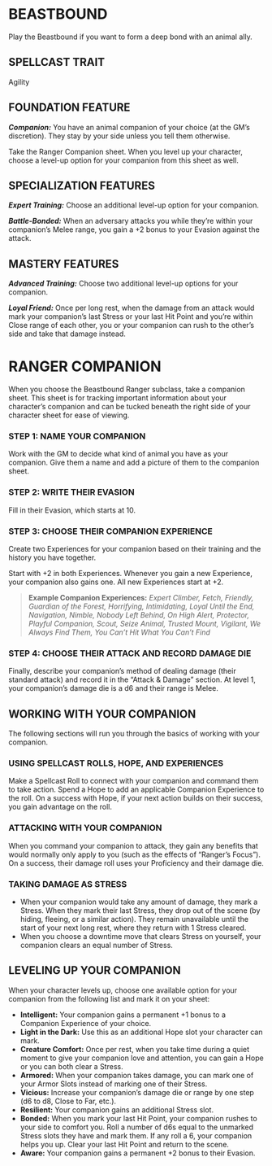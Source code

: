 # BEASTBOUND

Play the Beastbound if you want to form a deep bond with an animal ally.

## SPELLCAST TRAIT

Agility

## FOUNDATION FEATURE

***Companion:*** You have an animal companion of your choice (at the GM’s discretion). They stay by your side unless you tell them otherwise.

Take the Ranger Companion sheet. When you level up your character, choose a level-up option for your companion from this sheet as well.

## SPECIALIZATION FEATURES

***Expert Training:*** Choose an additional level-up option for your companion.

***Battle-Bonded:*** When an adversary attacks you while they’re within your companion’s Melee range, you gain a +2 bonus to your Evasion against the attack.

## MASTERY FEATURES

***Advanced Training:*** Choose two additional level-up options for your companion.

***Loyal Friend:*** Once per long rest, when the damage from an attack would mark your companion’s last Stress or your last Hit Point and you’re within Close range of each other, you or your companion can rush to the other’s side and take that damage instead.

# RANGER COMPANION

When you choose the Beastbound Ranger subclass, take a companion sheet. This sheet is for tracking important information about your character’s companion and can be tucked beneath the right side of your character sheet for ease of viewing.

### STEP 1: NAME YOUR COMPANION

Work with the GM to decide what kind of animal you have as your companion. Give them a name and add a picture of them to the companion sheet.

### STEP 2: WRITE THEIR EVASION

Fill in their Evasion, which starts at 10.

### STEP 3: CHOOSE THEIR COMPANION EXPERIENCE

Create two Experiences for your companion based on their training and the history you have together.

Start with +2 in both Experiences. Whenever you gain a new Experience, your companion also gains one. All new Experiences start at +2.

> **Example Companion Experiences:** *Expert Climber, Fetch, Friendly, Guardian of the Forest, Horrifying, Intimidating, Loyal Until the End, Navigation, Nimble, Nobody Left Behind, On High Alert, Protector, Playful Companion, Scout, Seize Animal, Trusted Mount, Vigilant, We Always Find Them, You Can’t Hit What You Can’t Find*

### STEP 4: CHOOSE THEIR ATTACK AND RECORD DAMAGE DIE

Finally, describe your companion’s method of dealing damage (their standard attack) and record it in the “Attack & Damage” section. At level 1, your companion’s damage die is a d6 and their range is Melee.

## WORKING WITH YOUR COMPANION

The following sections will run you through the basics of working with your companion.

### USING SPELLCAST ROLLS, HOPE, AND EXPERIENCES

Make a Spellcast Roll to connect with your companion and command them to take action. Spend a Hope to add an applicable Companion Experience to the roll. On a success with Hope, if your next action builds on their success, you gain advantage on the roll.

### ATTACKING WITH YOUR COMPANION

When you command your companion to attack, they gain any benefits that would normally only apply to you (such as the effects of “Ranger’s Focus”). On a success, their damage roll uses your Proficiency and their damage die.

### TAKING DAMAGE AS STRESS

- When your companion would take any amount of damage, they mark a Stress. When they mark their last Stress, they drop out of the scene (by hiding, fleeing, or a similar action). They remain unavailable until the start of your next long rest, where they return with 1 Stress cleared.
- When you choose a downtime move that clears Stress on yourself, your companion clears an equal number of Stress.

## LEVELING UP YOUR COMPANION

When your character levels up, choose one available option for your companion from the following list and mark it on your sheet:

- **Intelligent:** Your companion gains a permanent +1 bonus to a Companion Experience of your choice.
- **Light in the Dark:** Use this as an additional Hope slot your character can mark.
- **Creature Comfort:** Once per rest, when you take time during a quiet moment to give your companion love and attention, you can gain a Hope or you can both clear a Stress.
- **Armored:** When your companion takes damage, you can mark one of your Armor Slots instead of marking one of their Stress.
- **Vicious:** Increase your companion’s damage die or range by one step (d6 to d8, Close to Far, etc.).
- **Resilient:** Your companion gains an additional Stress slot.
- **Bonded:** When you mark your last Hit Point, your companion rushes to your side to comfort you. Roll a number of d6s equal to the unmarked Stress slots they have and mark them. If any roll a 6, your companion helps you up. Clear your last Hit Point and return to the scene.
- **Aware:** Your companion gains a permanent +2 bonus to their Evasion.
